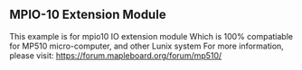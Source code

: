 ## MPIO-10 Extension Module
This example is for mpio10 IO extension module
Which is 100% compatiable for MP510 micro-computer, and other Lunix system
For more information, please visit: https://forum.mapleboard.org/forum/mp510/
